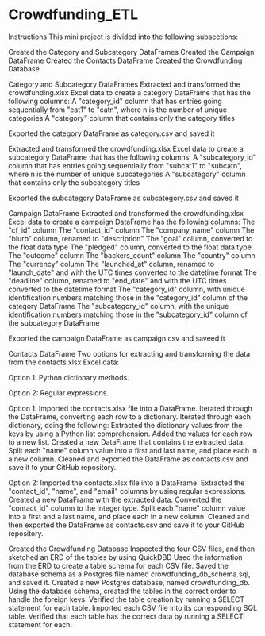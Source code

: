 # Crowdfunding_ETL

Instructions
This mini project is divided into the following subsections:

Created the Category and Subcategory DataFrames
Created the Campaign DataFrame
Created the Contacts DataFrame
Created the Crowdfunding Database

Category and Subcategory DataFrames
Extracted and transformed the crowdfunding.xlsx Excel data to create a category DataFrame that has the following columns:
	A "category_id" column that has entries going sequentially from "cat1" to "catn", where n is the number of unique categories
	A "category" column that contains only the category titles

Exported the category DataFrame as category.csv and saved it

Extracted and transformed the crowdfunding.xlsx Excel data to create a subcategory DataFrame that has the following columns:
	A "subcategory_id" column that has entries going sequentially from "subcat1" to "subcatn", where n is the number of unique subcategories
	A "subcategory" column that contains only the subcategory titles

Exported the subcategory DataFrame as subcategory.csv and saved it 

Campaign DataFrame
Extracted and transformed the crowdfunding.xlsx Excel data to create a campaign DataFrame has the following columns:
	The "cf_id" column
	The "contact_id" column
	The "company_name" column
	The "blurb" column, renamed to "description"
	The "goal" column, converted to the float data type
	The "pledged" column, converted to the float data type
	The "outcome" column
	The "backers_count" column
	The "country" column
	The "currency" column
	The "launched_at" column, renamed to "launch_date" and with the UTC times converted to the datetime format
	The "deadline" column, renamed to "end_date" and with the UTC times converted to the datetime format
	The "category_id" column, with unique identification numbers matching those in the "category_id" column of the category DataFrame
	The "subcategory_id" column, with the unique identification numbers matching those in the "subcategory_id" column of the subcategory DataFrame

Exported the campaign DataFrame as campaign.csv and saveed it 

Contacts DataFrame
Two options for extracting and transforming the data from the contacts.xlsx Excel data:

Option 1: Python dictionary methods.

Option 2: Regular expressions.

Option 1:
Imported the contacts.xlsx file into a DataFrame.
Iterated through the DataFrame, converting each row to a dictionary.
Iterated through each dictionary, doing the following:
Extracted the dictionary values from the keys by using a Python list comprehension.
Added the values for each row to a new list.
Created a new DataFrame that contains the extracted data.
Split each "name" column value into a first and last name, and place each in a new column.
Cleaned and exported the DataFrame as contacts.csv and save it to your GitHub repository.


Option 2:
Imported the contacts.xlsx file into a DataFrame.
Extracted the "contact_id", "name", and "email" columns by using regular expressions.
Created a new DataFrame with the extracted data.
Converted the "contact_id" column to the integer type.
Split each "name" column value into a first and a last name, and place each in a new column.
Cleaned and then exported the DataFrame as contacts.csv and save it to your GitHub repository.


Created the Crowdfunding Database
Inspected the four CSV files, and then sketched an ERD of the tables by using QuickDBD
Used the information from the ERD to create a table schema for each CSV file.
Saved the database schema as a Postgres file named crowdfunding_db_schema.sql, and saved it.
Created a new Postgres database, named crowdfunding_db.
Using the database schema, created the tables in the correct order to handle the foreign keys.
Verified the table creation by running a SELECT statement for each table.
Imported each CSV file into its corresponding SQL table.
Verified that each table has the correct data by running a SELECT statement for each.